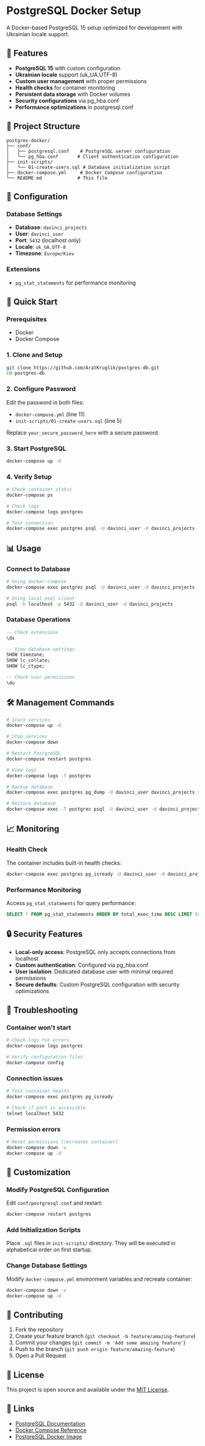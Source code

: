# PostgreSQL Docker Setup

A Docker-based PostgreSQL 15 setup optimized for development with Ukrainian locale support.

## 🚀 Features

- **PostgreSQL 15** with custom configuration
- **Ukrainian locale** support (uk_UA.UTF-8)
- **Custom user management** with proper permissions
- **Health checks** for container monitoring
- **Persistent data storage** with Docker volumes
- **Security configurations** via pg_hba.conf
- **Performance optimizations** in postgresql.conf

## 📁 Project Structure

```
postgres-docker/
├── conf/
│   ├── postgresql.conf    # PostgreSQL server configuration
│   └── pg_hba.conf       # Client authentication configuration
├── init-scripts/
│   └── 01-create-users.sql # Database initialization script
├── docker-compose.yml     # Docker Compose configuration
└── README.md             # This file
```

## 🔧 Configuration

### Database Settings
- **Database**: `davinci_projects`
- **User**: `davinci_user`
- **Port**: `5432` (localhost only)
- **Locale**: `uk_UA.UTF-8`
- **Timezone**: `Europe/Kiev`

### Extensions
- `pg_stat_statements` for performance monitoring

## 🚀 Quick Start

### Prerequisites
- Docker
- Docker Compose

### 1. Clone and Setup
```bash
git clone https://github.com/AratKruglik/postgres-db.git
cd postgres-db
```

### 2. Configure Password
Edit the password in both files:
- `docker-compose.yml` (line 11)
- `init-scripts/01-create-users.sql` (line 5)

Replace `your_secure_password_here` with a secure password.

### 3. Start PostgreSQL
```bash
docker-compose up -d
```

### 4. Verify Setup
```bash
# Check container status
docker-compose ps

# Check logs
docker-compose logs postgres

# Test connection
docker-compose exec postgres psql -U davinci_user -d davinci_projects
```

## 📊 Usage

### Connect to Database
```bash
# Using docker-compose
docker-compose exec postgres psql -U davinci_user -d davinci_projects

# Using local psql client
psql -h localhost -p 5432 -U davinci_user -d davinci_projects
```

### Database Operations
```sql
-- Check extensions
\dx

-- View database settings
SHOW timezone;
SHOW lc_collate;
SHOW lc_ctype;

-- Check user permissions
\du
```

## 🛠 Management Commands

```bash
# Start services
docker-compose up -d

# Stop services
docker-compose down

# Restart PostgreSQL
docker-compose restart postgres

# View logs
docker-compose logs -f postgres

# Backup database
docker-compose exec postgres pg_dump -U davinci_user davinci_projects > backup.sql

# Restore database
docker-compose exec -T postgres psql -U davinci_user -d davinci_projects < backup.sql
```

## 📈 Monitoring

### Health Check
The container includes built-in health checks:
```bash
docker-compose exec postgres pg_isready -U davinci_user -d davinci_projects
```

### Performance Monitoring
Access `pg_stat_statements` for query performance:
```sql
SELECT * FROM pg_stat_statements ORDER BY total_exec_time DESC LIMIT 10;
```

## 🔒 Security Features

- **Local-only access**: PostgreSQL only accepts connections from localhost
- **Custom authentication**: Configured via pg_hba.conf
- **User isolation**: Dedicated database user with minimal required permissions
- **Secure defaults**: Custom PostgreSQL configuration with security optimizations

## 🐛 Troubleshooting

### Container won't start
```bash
# Check logs for errors
docker-compose logs postgres

# Verify configuration files
docker-compose config
```

### Connection issues
```bash
# Test container health
docker-compose exec postgres pg_isready

# Check if port is accessible
telnet localhost 5432
```

### Permission errors
```bash
# Reset permissions (recreates container)
docker-compose down -v
docker-compose up -d
```

## 📝 Customization

### Modify PostgreSQL Configuration
Edit `conf/postgresql.conf` and restart:
```bash
docker-compose restart postgres
```

### Add Initialization Scripts
Place `.sql` files in `init-scripts/` directory. They will be executed in alphabetical order on first startup.

### Change Database Settings
Modify `docker-compose.yml` environment variables and recreate container:
```bash
docker-compose down -v
docker-compose up -d
```

## 🤝 Contributing

1. Fork the repository
2. Create your feature branch (`git checkout -b feature/amazing-feature`)
3. Commit your changes (`git commit -m 'Add some amazing feature'`)
4. Push to the branch (`git push origin feature/amazing-feature`)
5. Open a Pull Request

## 📄 License

This project is open source and available under the [MIT License](LICENSE).

## 🔗 Links

- [PostgreSQL Documentation](https://www.postgresql.org/docs/)
- [Docker Compose Reference](https://docs.docker.com/compose/)
- [PostgreSQL Docker Image](https://hub.docker.com/_/postgres)
